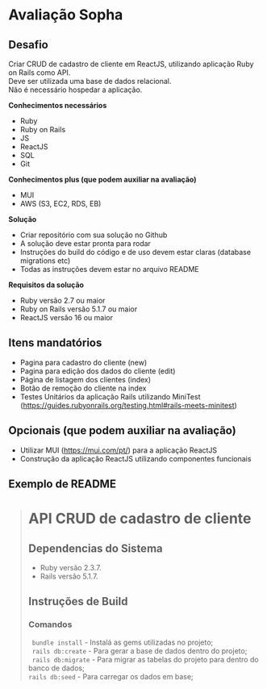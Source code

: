 # Avaliação Sopha

## Desafio

Criar CRUD de cadastro de cliente em ReactJS, utilizando aplicação Ruby on Rails como API.<br>
Deve ser utilizada uma base de dados relacional. <br>
Não é necessário hospedar a aplicação.

<b> Conhecimentos necessários</b>
- Ruby
- Ruby on Rails
- JS
- ReactJS
- SQL
- Git

<b> Conhecimentos plus (que podem auxiliar na avaliação)</b>
- MUI
- AWS (S3, EC2, RDS, EB)

<b>Solução</b>
- Criar repositório com sua solução no Github
- A solução deve estar pronta para rodar
- Instruções do build do código e de uso devem estar claras (database migrations etc)
- Todas as instruções devem estar no arquivo README

<b> Requisitos da solução </b>
- Ruby versão 2.7 ou maior
- Ruby on Rails versão 5.1.7 ou maior
- ReactJS versão 16 ou maior

## Itens mandatórios
- Pagina para cadastro do cliente (new)
- Pagina para edição dos dados do cliente (edit)
- Página de listagem dos clientes (index)
- Botão de remoção do cliente na index
- Testes Unitários da aplicação Rails utilizando MiniTest (https://guides.rubyonrails.org/testing.html#rails-meets-minitest)

## Opcionais (que podem auxiliar na avaliação)
- Utilizar MUI (https://mui.com/pt/) para a aplicação ReactJS
- Construção da aplicação ReactJS utilizando componentes funcionais

## Exemplo de README

> # API CRUD de cadastro de cliente 
> 
> ## Dependencias do Sistema
> * Ruby versão 2.3.7.
> * Rails versão 5.1.7.
> ## Instruções de Build
> ### Comandos
> ` bundle install` - Instalá as gems utilizadas no projeto;<br>
> ` rails db:create` - Para gerar a base de dados dentro do projeto;<br>
> ` rails db:migrate` - Para migrar as tabelas do projeto para dentro do banco de dados;<br>
> ` rails db:seed ` - Para carregar os dados em base;
